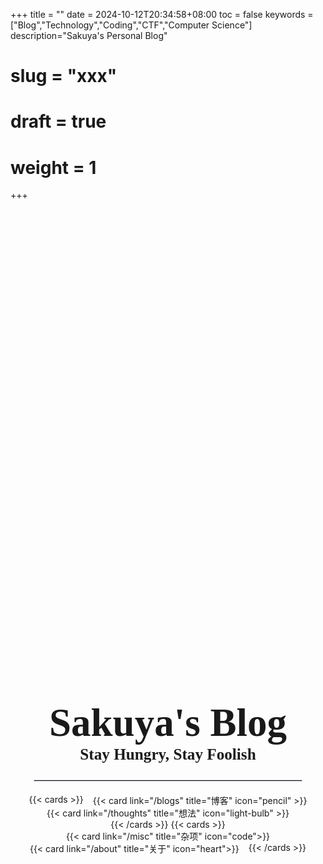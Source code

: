 +++
title = ""
date = 2024-10-12T20:34:58+08:00
toc = false
keywords = ["Blog","Technology","Coding","CTF","Computer Science"]
description="Sakuya's Personal Blog"
# slug = "xxx"
# draft = true
# weight = 1
+++

<style>
    /* body {
        background-color: #f0f0f0; /* 设置页面背景色 */
        color: #333; /* 可选：设置文本颜色 */
    } */
</style>

<div align="center" style="margin-top: 20vh;"> <!-- 确保居中 -->
    <h1 style="font-size: 4.5em; font-family: 'Times New Roman', serif; margin-bottom: 0em;">
        Sakuya's Blog
    </h1>
    <h3 style="font-size: 1.8em; font-family: 'Times New Roman', serif; margin-top: 0em;">
        Stay Hungry, Stay Foolish
    </h3>
</div>

<hr style="width: 85% !important; border: 1px solid #d1d5db; margin: 20px auto;">

<div style="display: flex; justify-content: center; flex-wrap: wrap; row-gap: 0px; column-gap: 15px; margin-top: 0em;">
    {{< cards >}}
        <div style="min-width: 300px;"> <!-- 设置卡片最小宽度 -->
            {{< card link="/blogs" title="博客" icon="pencil" >}}
        </div>
        <div style="min-width: 300px;">
            {{< card link="/thoughts" title="想法" icon="light-bulb" >}}
        </div>
    {{< /cards >}}
    {{< cards >}}
        <div style="min-width: 300px;">
            {{< card link="/misc" title="杂项" icon="code">}}
        </div>
        <div style="min-width: 300px;">
            {{< card link="/about" title="关于" icon="heart">}}
        </div>
    {{< /cards >}}
</div>
